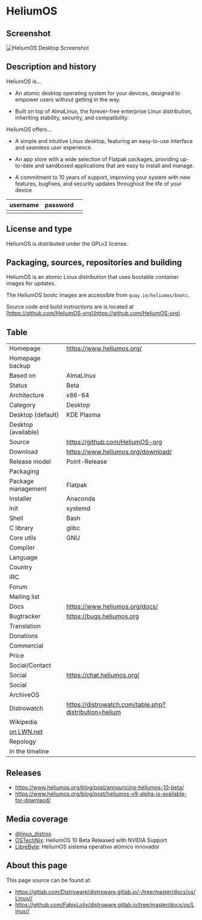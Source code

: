 # HeliumOS

## Screenshot

![HeliumOS Desktop Screenshot](https://www.heliumos.org/static/www/images/plasma-discover.webp)

## Description and history

HeliumOS is...

- An atomic desktop operating system for your devices, designed to empower users without getting in the way.

- Built on top of AlmaLinux, the forever-free enterprise Linux distribution, inheriting stability, security, and compatibility.

HeliumOS offers...

- A simple and intuitive Linux desktop, featuring an easy-to-use interface and seamless user experience.

- An app store with a wide selection of Flatpak packages, providing up-to-date and sandboxed applications that are easy to install and manage.

- A commitment to 10 years of support, improving your system with new features, bugfixes, and security updates throughout the life of your device

| username | password |  |
|----------|----------|--|
|  |  |  |


## License and type

HeliumOS is distributed under the GPLv2 license.

## Packaging, sources, repositories and building

HeliumOS is an atomic Linux distribution that uses bootable container images for updates.

The HeliumOS bootc images are accessible from `quay.io/heliumos/bootc`.

Source code and build instructions are is located at [https://github.com/HeliumOS-org](https://github.com/HeliumOS-org)

## Table

|                       |  |
|-----------------------|--|
| Homepage              | https://www.heliumos.org/ |
| Homepage backup       |  |
| Based on              | AlmaLinux |
| Status                | Beta |
| Architecture          | x86-64 |
| Category              | Desktop |
| Desktop (default)     | KDE Plasma |
| Desktop (available)   |  |
| Source                | https://github.com/HeliumOS-org |
| Download              | https://www.heliumos.org/download/ |
| Release model         | Point-Release |
| Packaging             |  |
| Package management    | Flatpak |
| Installer             | Anaconda |
| Init                  | systemd |
| Shell                 | Bash |
| C library             | glibc |
| Core utils            | GNU |
| Compiler              |  |
| Language              |  |
| Country               |  |
| IRC                   |  |
| Forum                 |  |
| Mailing list          |  |
| Docs                  | https://www.heliumos.org/docs/ |
| Bugtracker            | https://bugs.heliumos.org |
| Translation           |  |
| Donations             |  |
| Commercial            |  |
| Price                 |  |
| Social/Contact        |  |
| Social                | https://chat.heliumos.org/ |
| Social                |  |
| ArchiveOS             |  |
| Distrowatch           | https://distrowatch.com/table.php?distribution=helium |
| Wikipedia             |  |
| [on LWN.net](https://lwn.net/Distributions/) |  |
| Repology              |  |
| In the timeline       |  |


## Releases

* https://www.heliumos.org/blog/post/announcing-heliumos-10-beta/
* https://www.heliumos.org/blog/post/heliumos-v9-alpha-is-available-for-downlaod/


## Media coverage

* [@linux_distros](https://www.youtube.com/watch?v=suhEyVD12nM)
* [OSTechNix](https://ostechnix.com/heliumos-10-beta-released-with-nvidia-support/): HeliumOS 10 Beta Released with NVIDIA Support
* [LibreByte](https://www.youtube.com/watch?v=3lc4uOXYqr4): HeliumOS sistema operativo atómico innovador


## About this page

This page source can be found at:
* <https://gitlab.com/Distroware/distroware.gitlab.io/-/tree/master/docs/os/Linux//>
* <https://github.com/FabioLolix/distroware.gitlab.io/tree/master/docs/os/Linux//>
